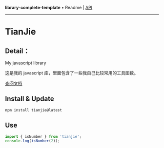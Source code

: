 **library-complete-template** • Readme \| [API](globals.md)

***

# TianJie

## Detail：

My javascript library

这是我的 javascript 库，里面包含了一些我自己比较常用的工具函数。

[查阅文档](https://tianjie.hacxy.cn)

## Install & Update

```sh
npm install tianjie@latest
```

## Use

```ts
import { isNumber } from 'tianjie';
console.log(isNumber(2));
```
